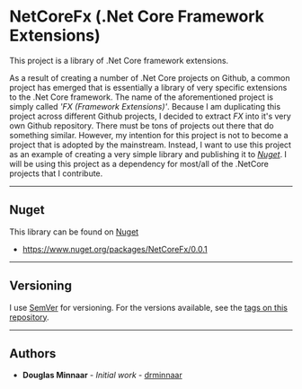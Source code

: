 # NetCoreFx (.Net Core Framework Extensions)

This project is a library of .Net Core framework extensions.

As a result of creating a number of .Net Core projects on Github, a common project has emerged that is essentially a library of very specific extensions to the .Net Core framework. The name of the aforementioned project is simply called _'FX (Framework Extensions)'_. Because I am duplicating this project across different Github projects, I decided to extract _FX_ into it's very own Github repository. There must be tons of projects out there that do something similar. However, my intention for this project is not to become a project that is adopted by the mainstream. Instead, I want to use this project as an example of creating a very simple library and publishing it to _[Nuget]_. I will be using this project as a dependency for most/all of the .NetCore projects that I contribute.

---

## Nuget

This library can be found on [Nuget](https://www.nuget.org/packages/NetCoreFx/0.0.1)

- https://www.nuget.org/packages/NetCoreFx/0.0.1

---

## Versioning

I use [SemVer](http://semver.org/) for versioning. For the versions available, see the [tags on this repository](https://github.com/drminnaar/netcorefx/tags).

---

## Authors

* **Douglas Minnaar** - *Initial work* - [drminnaar](https://github.com/drminnaar)

[Nuget]: https://www.nuget.org